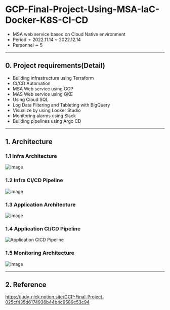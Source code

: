 # GCP-Final-Project-Using-MSA-IaC-Docker-K8S-CI-CD
* MSA web service based on Cloud Native environment
* Period ➛ 2022.11.14 ~ 2022.12.14
* Personnel ➛ 5

---
## 0. Project requirements(Detail)
* Building infrastructure using Terraform
* CI/CD Automation
* MSA Web service using GCP
* MAS Web service using GKE
* Using Cloud SQL
* Log Data Filtering and Tableting with BigQuery
* Visualize by using Looker Studio
* Monitoring alarms using Slack
* Building pipelines using Argo CD

----
## 1. Architecture
### 1.1 Infra Architecture
![image](https://user-images.githubusercontent.com/110655818/217764679-627d66ec-09fb-41b1-a589-244d79dcf420.png)

### 1.2 Infra CI/CD Pipeline
![image](https://user-images.githubusercontent.com/110655818/217765155-81539887-1a3e-4cd9-9f77-327a82c8e252.png)

### 1.3 Application Architecture
![image](https://user-images.githubusercontent.com/110655818/217765384-83204dd7-b842-45ad-855c-cc89b29888b9.png)

### 1.4 Application CI/CD Pipeline
![Application CICD Pipeline](https://user-images.githubusercontent.com/110655818/217766265-faccd915-f482-4167-bd69-10c48039a27e.jpg)

### 1.5 Monitoring Architecture
![image](https://user-images.githubusercontent.com/110655818/217766695-5c909c37-55a0-4457-a039-186feb699e83.png)

----
## 2. Reference
https://judy-nick.notion.site/GCP-Final-Project-025cf435d6174936b44b4c9589c53c94
